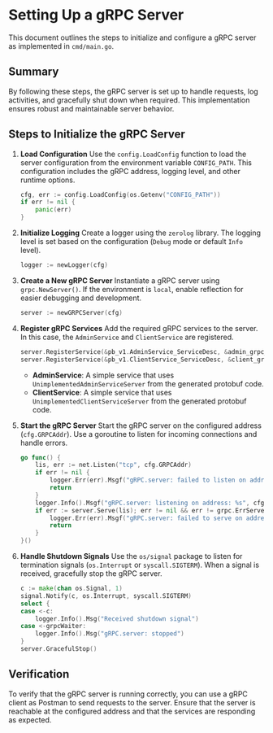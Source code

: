 # Setting Up a gRPC Server

This document outlines the steps to initialize and configure a gRPC server as implemented in `cmd/main.go`.

## Summary

By following these steps, the gRPC server is set up to handle requests, log activities, and gracefully shut down when required. This implementation ensures robust and maintainable server behavior.

## Steps to Initialize the gRPC Server

1. **Load Configuration**
   Use the `config.LoadConfig` function to load the server configuration from the environment variable `CONFIG_PATH`. This configuration includes the gRPC address, logging level, and other runtime options.

   ```go
   cfg, err := config.LoadConfig(os.Getenv("CONFIG_PATH"))
   if err != nil {
       panic(err)
   }
   ```

2. **Initialize Logging**
   Create a logger using the `zerolog` library. The logging level is set based on the configuration (`Debug` mode or default `Info` level).

   ```go
   logger := newLogger(cfg)
   ```

3. **Create a New gRPC Server**
   Instantiate a gRPC server using `grpc.NewServer()`. If the environment is `local`, enable reflection for easier debugging and development.

   ```go
   server := newGRPCServer(cfg)
   ```

4. **Register gRPC Services**
   Add the required gRPC services to the server. In this case, the `AdminService` and `ClientService` are registered.

   ```go
   server.RegisterService(&pb_v1.AdminService_ServiceDesc, &admin_grpc_v1.AdminService{})
   server.RegisterService(&pb_v1.ClientService_ServiceDesc, &client_grpc_v1.ClientService{})
   ```

   - **AdminService**: A simple service that uses `UnimplementedAdminServiceServer` from the generated protobuf code.
   - **ClientService**: A simple service that uses `UnimplementedClientServiceServer` from the generated protobuf code.

5. **Start the gRPC Server**
   Start the gRPC server on the configured address (`cfg.GRPCAddr`). Use a goroutine to listen for incoming connections and handle errors.

   ```go
   go func() {
       lis, err := net.Listen("tcp", cfg.GRPCAddr)
       if err != nil {
           logger.Err(err).Msgf("gRPC.server: failed to listen on address: %s", cfg.GRPCAddr)
           return
       }
       logger.Info().Msgf("gRPC.server: listening on address: %s", cfg.GRPCAddr)
       if err := server.Serve(lis); err != nil && err != grpc.ErrServerStopped {
           logger.Err(err).Msgf("gRPC.server: failed to serve on address: %s", cfg.GRPCAddr)
           return
       }
   }()
   ```

6. **Handle Shutdown Signals**
   Use the `os/signal` package to listen for termination signals (`os.Interrupt` or `syscall.SIGTERM`). When a signal is received, gracefully stop the gRPC server.

   ```go
   c := make(chan os.Signal, 1)
   signal.Notify(c, os.Interrupt, syscall.SIGTERM)
   select {
   case <-c:
       logger.Info().Msg("Received shutdown signal")
   case <-grpcWaiter:
       logger.Info().Msg("gRPC.server: stopped")
   }
   server.GracefulStop()
   ```

## Verification
To verify that the gRPC server is running correctly, you can use a gRPC client as Postman to send requests to the server. Ensure that the server is reachable at the configured address and that the services are responding as expected.
